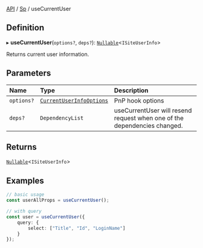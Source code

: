 [API](../index.md) / [Sp](../index.md#sp) / useCurrentUser

## Definition

▸ **useCurrentUser**(`options?`, `deps?`): [`Nullable`](../Types/NullableT.md)<`ISiteUserInfo`\>

Returns current user information.

## Parameters

| Name | Type | Description |
| :------ | :------ | :------ |
| `options?` | [`CurrentUserInfoOptions`](../Interfaces/CurrentUserInfoOptions.md) | PnP hook options |
| `deps?` | `DependencyList` | useCurrentUser will resend request when one of the dependencies changed. |

## Returns

[`Nullable`](../Types/NullableT.md)<`ISiteUserInfo`\>

## Examples

```typescript
// basic usage
const userAllProps = useCurrentUser();

// with query
const user = useCurrentUser({
	query: {
		select: ["Title", "Id", "LoginName"]
	}
});
```